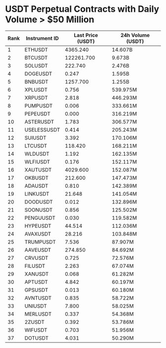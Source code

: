 # USDT Perpetual Contracts with Daily Volume > $50 Million

| Rank | Instrument ID | Last Price (USDT) | 24h Volume (USDT) |
|------|---------------|-------------------|-------------------|
| 1 | ETHUSDT | 4365.240 | 14.607B |
| 2 | BTCUSDT | 122261.700 | 9.673B |
| 3 | SOLUSDT | 222.740 | 2.476B |
| 4 | DOGEUSDT | 0.247 | 1.595B |
| 5 | BNBUSDT | 1257.700 | 1.255B |
| 6 | XPLUSDT | 0.756 | 539.975M |
| 7 | XRPUSDT | 2.818 | 446.293M |
| 8 | PUMPUSDT | 0.006 | 333.661M |
| 9 | PEPEUSDT | 0.000 | 316.219M |
| 10 | ASTERUSDT | 1.783 | 306.577M |
| 11 | USELESSUSDT | 0.414 | 205.243M |
| 12 | SUIUSDT | 3.392 | 170.106M |
| 13 | LTCUSDT | 118.420 | 168.211M |
| 14 | WLDUSDT | 1.192 | 162.135M |
| 15 | WLFIUSDT | 0.176 | 152.117M |
| 16 | XAUTUSDT | 4029.600 | 152.087M |
| 17 | OKBUSDT | 212.600 | 147.473M |
| 18 | ADAUSDT | 0.810 | 142.389M |
| 19 | LINKUSDT | 21.648 | 141.054M |
| 20 | DOODUSDT | 0.012 | 132.896M |
| 21 | SOONUSDT | 0.856 | 125.502M |
| 22 | PENGUUSDT | 0.030 | 119.582M |
| 23 | HYPEUSDT | 44.514 | 112.036M |
| 24 | AVAXUSDT | 28.216 | 103.848M |
| 25 | TRUMPUSDT | 7.536 | 87.907M |
| 26 | AAVEUSDT | 274.850 | 84.692M |
| 27 | CRVUSDT | 0.725 | 72.576M |
| 28 | FILUSDT | 2.263 | 67.074M |
| 29 | XANUSDT | 0.068 | 61.282M |
| 30 | APTUSDT | 4.842 | 60.197M |
| 31 | GPSUSDT | 0.013 | 60.180M |
| 32 | AVNTUSDT | 0.835 | 58.722M |
| 33 | UNIUSDT | 7.800 | 58.025M |
| 34 | MERLUSDT | 0.337 | 54.368M |
| 35 | 2ZUSDT | 0.392 | 53.786M |
| 36 | WIFUSDT | 0.703 | 51.956M |
| 37 | DOTUSDT | 4.031 | 50.290M |
